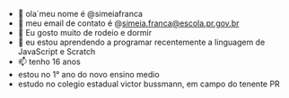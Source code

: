 - 👋 ola´meu nome é @simeiafranca
- 👀 meu email de contato é @simeia.franca@escola.pr.gov.br
- 🌱 Eu gosto muito de rodeio e dormir
- 💞️ eu estou aprendendo a programar recentemente a linguagem de JavaScript e Scratch 
- 📫 tenho 16 anos 
- estou no 1° ano do novo ensino medio 
- estudo no colegio estadual victor bussmann, em campo do tenente PR
